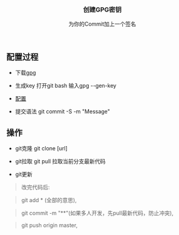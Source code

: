 <p align="center">
  <h3 align="center">创建GPG密钥</h3>

  <p align="center">
    为你的Commit加上一个签名
  </p>
</p>

<br>

## 配置过程

- 下载[gpg](https://help.github.com/articles/signing-commits-with-gpg/)

- 生成key 打开git bash 输入gpg --gen-key

- [配置](http://www.cnblogs.com/xueweihan/p/5430451.html)

- 提交语法 git commit -S -m "Message"

## 操作

- git克隆
git clone [url]

- git拉取
git pull 拉取当前分支最新代码

- git更新
> 改完代码后:

> git add * (全部的意思),

> git commit -m "**"(如果多人开发，先pull最新代码，防止冲突),

> git push origin master,
